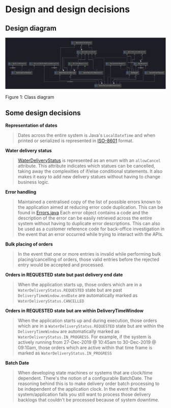 # Design and design decisions


## Design diagram

![alt text][classDiagram]

Figure 1: Class diagram


## Some design decisions

**Representation of dates**
>Dates across the entire system is Java's `LocalDateTime` and when printed or serialized is represented in [ISO-8601](https://en.wikipedia.org/wiki/ISO_8601) format.

**Water delivery status**
> [WaterDeliveryStatus](src/main/java/com/rubiconwater/codingchallenge/joshluisaac/businessactivities/deliverymanagement/domain/WaterDeliveryStatus.java) is represented as an enum
>with an `allowCancel` attribute. This attribute indicates which statues can be cancelled, taking away the complexities of if/else conditional statements.
> It also makes it easy to add new delivery statues without having to change business logic. 

**Error handling**
>Maintained a centralised copy of the list of possible errors known to the application aimed at reducing error code duplication.
>This can be found in [Errors.java](src/main/java/com/rubiconwater/codingchallenge/joshluisaac/infrastructure/common/Errors.java) 
Each error object contains a code and the description of the error can be easily retrieved across the entire system without having to duplicate error descriptions.
This can also be used as a customer reference code for back-office investigation in the event that an error occurred while trying to interact with the APIs.

**Bulk placing of orders**
>In the event that one or more entries is invalid while performing bulk placing/cancelling of orders, those valid entries before the rejected entry would be accepted and processed.

**Orders in REQUESTED state but past delivery end date**
>When the application starts up, those orders which are in a `WaterDeliveryStatus.REQUESTED` state but are past `DeliveryTimeWindow.endDate` 
>are automatically marked as `WaterDeliveryStatus.CANCELLED`

**Orders in REQUESTED state but are within DeliveryTimeWindow**
>When the application starts up and during execution, those orders which are in a `WaterDeliveryStatus.REQUESTED` state but are within the `DeliveryTimeWindow` 
>are automatically marked as `WaterDeliveryStatus.IN_PROGRESS`. For example, if the system is actively running from 27-Dec-2019 @ 10:45am to 30-Dec-2019 @ 09:10am, those orders which are active within 
>that time frame is marked as `WaterDeliveryStatus.IN_PROGRESS`

**Batch Date**
>When developing state machines or systems that are clock/time dependent.
There's the notion of a configurable BatchDate. 
The reasoning behind this is to make delivery order batch processing to be independent of the application clock.
In the event that the system/application fails you still want to process those delivery backlogs that couldn't be processed because of system downtime.

[classDiagram]: screenshots/classDiagram.png "classDiagram"